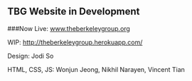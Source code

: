 TBG Website in Development
--------------------------

###Now Live: www.theberkeleygroup.org

WIP: http://theberkeleygroup.herokuapp.com/

Design: Jodi So

HTML, CSS, JS: Wonjun Jeong, Nikhil Narayen, Vincent Tian
